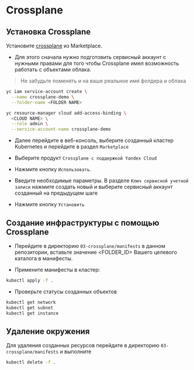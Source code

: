 # Crossplane

## Установка Crossplane

Установите [crossplane](https://crossplane.io/) из Marketplace.

* Для этого сначала нужно подготовить сервисный аккаунт с нужными правами
для того чтобы Crossplane имел возможность работать с объектами облака.

> Не забудьте поменять <FOLDER NAME> и <CLOUD NAME> на ваше реальное имя фолдера и облака

```bash
yc iam service-account create \
  --name crossplane-demo \
  --folder-name <FOLDER NAME>

yc resource-manager cloud add-access-binding \
  <CLOUD NAME> \
  --role admin \
  --service-account-name crossplane-demo
```

* Далее перейдите в веб-консоль, выберите созданный кластер Kubernetes
и перейдите в раздел `Marketplace`

* Выберите продукт `Crossplane с поддержкой Yandex Cloud`

* Нажмите кнопку `Использовать`.

* Введите необходимые параметры.
В разделе `Ключ сервисной учетной записи` нажмите создать новый и выберите
сервисный аккаунт созданный на предыдущем шаге

* Нажмите кнопку `Установить`

## Создание инфраструктуры с помощью Crossplane

* Перейдите в директорию `03-crossplane/manifests` в данном репозитории, вставьте значение <FOLDER_ID> Вашего целевого каталога в манифесты.

* Примените манифесты в кластер:

```bash
kubectl apply -f .
```

* Проверьте статусы созданных объектов

```bash
kubectl get network
kubectl get subnet
kubectl get instance
```

## Удаление окружения

Для удаления созданных ресурсов перейдите в директорию `03-crossplane/manifests`
и выполните

```bash
kubectl delete -f .
```
